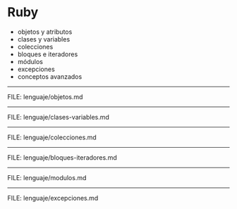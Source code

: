 # Ruby

<div class="main-list">

* objetos y atributos
* clases y variables
* colecciones
* bloques e iteradores
* módulos
* excepciones
* conceptos avanzados
</div>

---

FILE: lenguaje/objetos.md

---

FILE: lenguaje/clases-variables.md

---

FILE: lenguaje/colecciones.md

---

FILE: lenguaje/bloques-iteradores.md

---

FILE: lenguaje/modulos.md

---

FILE: lenguaje/excepciones.md


